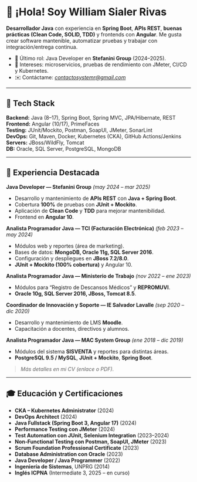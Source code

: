 # 👋 ¡Hola! Soy William Sialer Rivas

**Desarrollador Java** con experiencia en **Spring Boot**, **APIs REST**, **buenas prácticas (Clean Code, SOLID, TDD)** y frontends con **Angular**. Me gusta crear software mantenible, automatizar pruebas y trabajar con integración/entrega continua.

- 🔭 Último rol: Java Developer en **Stefanini Group** (2024–2025).
- 🎯 Intereses: microservicios, pruebas de rendimiento con JMeter, CI/CD y Kubernetes.
- ✉️ Contáctame: *contactosystemr@gmail.com*

---

## 🧰 Tech Stack

**Backend:** Java (8–17), Spring Boot, Spring MVC, JPA/Hibernate, REST  
**Frontend:** Angular (10/17), PrimeFaces  
**Testing:** JUnit/Mockito, Postman, SoapUI, JMeter, SonarLint  
**DevOps:** Git, Maven, Docker, Kubernetes (CKA), GitHub Actions/Jenkins  
**Servers:** JBoss/WildFly, Tomcat  
**DB:** Oracle, SQL Server, PostgreSQL, MongoDB

---

## 🏢 Experiencia Destacada

**Java Developer — Stefanini Group** *(may 2024 – mar 2025)*  
- Desarrollo y mantenimiento de **APIs REST** con **Java + Spring Boot**.  
- Cobertura **100%** de pruebas con **JUnit + Mockito**.  
- Aplicación de **Clean Code** y **TDD** para mejorar mantenibilidad.  
- Frontend en **Angular 10**.

**Analista Programador Java — TCI (Facturación Electrónica)** *(feb 2023 – may 2024)*  
- Módulos web y reportes (área de marketing).  
- Bases de datos: **MongoDB, Oracle 11g, SQL Server 2016**.  
- Configuración y despliegues en **JBoss 7.2/8.0**.  
- **JUnit + Mockito (100% cobertura)** y Angular 10.

**Analista Programador Java — Ministerio de Trabajo** *(nov 2022 – ene 2023)*  
- Módulos para “Registro de Descansos Médicos” y **REPROMUVI**.  
- **Oracle 10g, SQL Server 2016, JBoss, Tomcat 8.5**.

**Coordinador de Innovación y Soporte — IE Salvador Lavalle** *(sep 2020 – dic 2020)*  
- Desarrollo y mantenimiento de LMS **Moodle**.  
- Capacitación a docentes, directivos y alumnos.

**Analista Programador Java — MAC System Group** *(ene 2018 – dic 2019)*  
- Módulos del sistema **SISVENTA** y reportes para distintas áreas.  
- **PostgreSQL 9.5 / MySQL**, **JUnit + Mockito**, **Spring Boot**.

> *Más detalles en mi CV (enlace o PDF).*

---

## 🎓 Educación y Certificaciones

- **CKA – Kubernetes Administrator** (2024)  
- **DevOps Architect** (2024)  
- **Java Fullstack (Spring Boot 3, Angular 17)** (2024)  
- **Performance Testing con JMeter** (2024)  
- **Test Automation con JUnit, Selenium Integration** (2023–2024)  
- **Non‑Functional Testing con Postman, SoapUI, JMeter** (2023)  
- **Scrum Foundation Professional Certificate** (2023)  
- **Database Administration con Oracle** (2023)  
- **Java Developer / Java Programmer** (2022)  
- **Ingeniería de Sistemas**, UNPRG (2014)  
- **Inglés ICPNA** (Intermediate 3, 2025 – en curso)
